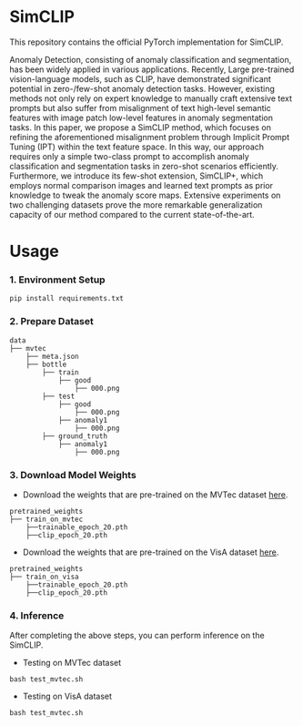 # SimCLIP
This repository contains the official PyTorch implementation for SimCLIP.

Anomaly Detection, consisting of anomaly classification and segmentation, has been widely applied in various applications.
Recently, Large pre-trained vision-language models, such as CLIP, have demonstrated significant potential in zero-/few-shot anomaly detection tasks.
However, existing methods not only rely on expert knowledge to manually craft extensive text prompts but also suffer from misalignment of text high-level semantic features with image patch low-level features in anomaly segmentation tasks. In this paper, we propose a SimCLIP method, which focuses on refining the aforementioned misalignment problem through Implicit Prompt Tuning (IPT) within the text feature space. In this way, our approach requires only a simple two-class prompt to accomplish anomaly classification and segmentation tasks in zero-shot scenarios efficiently. 
Furthermore, we introduce its few-shot extension, SimCLIP+, which employs normal comparison images and learned text prompts as prior knowledge to tweak the anomaly score maps. Extensive experiments on two challenging datasets prove the more remarkable generalization capacity of our method compared to the current state-of-the-art.
# Usage
### 1. Environment Setup ###
```
pip install requirements.txt
```
### 2. Prepare Dataset ###

```
data
├── mvtec
    ├── meta.json
    ├── bottle
        ├── train
            ├── good
                ├── 000.png
        ├── test
            ├── good
                ├── 000.png
            ├── anomaly1
                ├── 000.png
        ├── ground_truth
            ├── anomaly1
                ├── 000.png
```
### 3. Download Model Weights ###
* Download the weights that are pre-trained on the MVTec dataset [here](https://drive.google.com/drive/folders/1tQIySyWcKQC15Cq55Fd0gOIbzdzo-v3S?usp=drive_link).
```
pretrained_weights
├── train_on_mvtec
    ├──trainable_epoch_20.pth
    ├──clip_epoch_20.pth
```
* Download the weights that are pre-trained on the VisA dataset [here](https://drive.google.com/drive/folders/1nd5oWJdmG6_I-Ov7zJvWhRby0uRNtQaC?usp=drive_link).
```
pretrained_weights
├── train_on_visa
    ├──trainable_epoch_20.pth
    ├──clip_epoch_20.pth
```
### 4. Inference ###
After completing the above steps, you can perform inference on the SimCLIP.
* Testing on MVTec dataset
```
bash test_mvtec.sh
```
* Testing on VisA dataset
```
bash test_mvtec.sh
```




